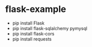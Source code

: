 # flask-example

- pip install Flask
- pip install flask-sqlalchemy pymysql
- pip install flask-cors
- pip install requests
